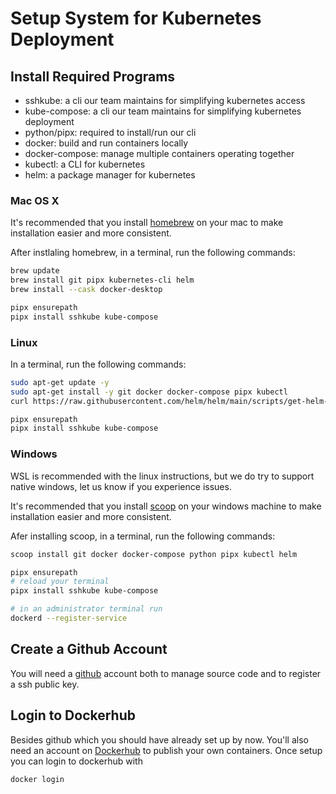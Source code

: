 # Setup System for Kubernetes Deployment

## Install Required Programs
- sshkube: a cli our team maintains for simplifying kubernetes access
- kube-compose: a cli our team maintains for simplifying kubernetes deployment
- python/pipx: required to install/run our cli
- docker: build and run containers locally
- docker-compose: manage multiple containers operating together
- kubectl: a CLI for kubernetes
- helm: a package manager for kubernetes

### Mac OS X
It's recommended that you install [homebrew](https://brew.sh/) on your mac to make installation easier and more consistent.

After instlaling homebrew, in a terminal, run the following commands:

```bash
brew update
brew install git pipx kubernetes-cli helm
brew install --cask docker-desktop

pipx ensurepath
pipx install sshkube kube-compose
```

### Linux
In a terminal, run the following commands:

```bash
sudo apt-get update -y
sudo apt-get install -y git docker docker-compose pipx kubectl
curl https://raw.githubusercontent.com/helm/helm/main/scripts/get-helm-3 | bash

pipx ensurepath
pipx install sshkube kube-compose
```

### Windows
WSL is recommended with the linux instructions, but we do try to support native windows, let us know if you experience issues.

It's recommended that you install [scoop](https://scoop.sh/) on your windows machine to make installation easier and more consistent.

Afer installing scoop, in a terminal, run the following commands:
```bash
scoop install git docker docker-compose python pipx kubectl helm

pipx ensurepath
# reload your terminal
pipx install sshkube kube-compose

# in an administrator terminal run
dockerd --register-service
```

## Create a Github Account
You will need a [github](https://github.com/) account both to manage source code and to register a ssh public key.

## Login to Dockerhub
Besides github which you should have already set up by now. You'll also need an account on [Dockerhub](https://hub.docker.com/) to publish your own containers. Once setup you can login to dockerhub with

```bash
docker login
```
